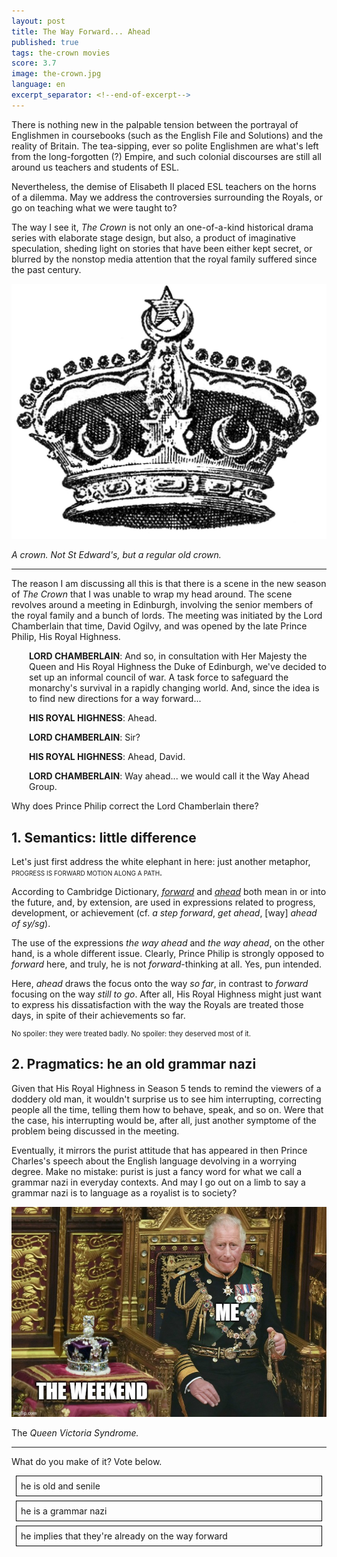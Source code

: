 ```yaml
---
layout: post
title: The Way Forward... Ahead
published: true
tags: the-crown movies
score: 3.7
image: the-crown.jpg
language: en
excerpt_separator: <!--end-of-excerpt-->
---
```

There is nothing new in the palpable tension between the portrayal of Englishmen in coursebooks (such as the English File and Solutions) and the reality of Britain. The tea-sipping, ever so polite Englishmen are what's left from the long-forgotten (?) Empire, and such colonial discourses are still all around us teachers and students of ESL.

Nevertheless, the demise of Elisabeth II placed ESL teachers on the horns of a dilemma. <span class="highlighted-text">May we address the controversies surrounding the Royals, or go on teaching what we were taught to?</span>

The way I see it, <i>The Crown</i> is not only an one-of-a-kind historical drama series with elaborate stage design, but also, a product of imaginative speculation, sheding light on stories that have been either kept secret, or blurred by the nonstop media attention that the royal family suffered since the past century.
<!--end-of-excerpt-->

<p><img src="/assets/the-crown.jpg"></p>

<p><i>A crown. Not St Edward's, but a regular old crown.</i></p>

<hr>

The reason I am discussing all this is that there is a scene in the new season of <i>The Crown</i> that I was unable to wrap my head around. The scene revolves around a meeting in Edinburgh, involving the senior members of the royal family and a bunch of lords. The meeting was initiated by the Lord Chamberlain that time, David Ogilvy, and was opened by the late Prince Philip, His Royal Highness.

<div style="margin-left:2em">

<p><b>LORD CHAMBERLAIN</b>: And so, in consultation with Her Majesty the Queen and His Royal Highness the Duke of Edinburgh, we've decided to set up an informal council of war. A task force to safeguard the monarchy's survival in a rapidly changing world. And, since the idea is to find new directions for a way forward...</p>

<p><b>HIS ROYAL HIGHNESS</b>: Ahead.</p>

<p><b>LORD CHAMBERLAIN</b>: Sir?</p>

<p><b>HIS ROYAL HIGHNESS</b>: Ahead, David.</p>

<p><b>LORD CHAMBERLAIN</b>: Way ahead... we would call it the Way Ahead Group.</p>

</div>

<span class="highlighted-text">Why does Prince Philip correct the Lord Chamberlain there?</span>

## 1. Semantics: little difference
Let's just first address the white elephant in here: just another metaphor, <span style="font-variant-caps: all-petite-caps;">progress is forward motion along a path</span>.

According to Cambridge  Dictionary, <a href="https://dictionary.cambridge.org/dictionary/english/forward" target="_blank"><i>forward</i></a> and <a href="https://dictionary.cambridge.org/dictionary/english/ahead" target="_blank"><i>ahead</i></a> both mean in or into the future, and, by extension, are used in expressions related to progress, development, or achievement (cf. *a step forward*, *get ahead*, [way] *ahead of sy/sg*).

The use of the expressions <i>the way ahead</i> and <i>the way ahead</i>, on the other hand, is a whole different issue. Clearly, Prince Philip is strongly opposed to <i>forward</i> here, and truly, he is not <i>forward</i>-thinking at all. Yes, pun intended. 

Here, <i>ahead</i> draws the focus onto the way <i>so far</i>, in contrast to <i>forward</i> focusing on the way <i>still to go</i>. After all, His Royal Highness might just want to express his dissatisfaction with the way the Royals are treated those days, in spite of their achievements so far.

<p style="font-size:80%">No spoiler: they were treated badly. No spoiler: they deserved most of it.</p>

## 2. Pragmatics: he an old grammar nazi
Given that His Royal Highness in Season 5 tends to remind the viewers of a doddery old man, it wouldn't surprise us to see him interrupting, correcting people all the time, telling them how to behave, speak, and so on. Were that the case, his interrupting would be, after all, just another symptome of the problem being discussed in the meeting.

Eventually, it mirrors the purist attitude that has appeared in then Prince Charles's speech about the English language devolving in a worrying degree. Make no mistake: purist is just a fancy word for what we call a grammar nazi in everyday contexts. And may I go out on a limb to say <span class="highlighted-text">a grammar nazi is to language as a royalist is to society?</span>

<p><img src="/assets/charles-meme.jpg"></p>

<p>The <i>Queen Victoria Syndrome.</i></p>

<hr>

What do you make of it? Vote below.

<style>
#vote-box div {
  border: 1pt black solid;
  margin: 0.5em;
  padding: 0.5em;
  cursor: pointer;
}
#vote-box div:not(.clicked):hover {
  cursor: pointer;
  background: cornflowerblue;
}
</style>

<div id="vote-box">
<div>he is old and senile</div>
<div>he is a grammar nazi</div>
<div>he implies that they're already on the way forward</div>
</div>

<script>
voteBox = document.getElementById("vote-box");

votesSoFar = 0;

dataTable = "https://docs.google.com/spreadsheets/d/e/2PACX-1vTmAenGaAXRN67aTVPZ_0M9jJ-diAkpyZMWVvHfKGHMz3sGFnf4sFBphOhLH4BBhn-UX_Q0R99Wtz2k/pub?gid=0&single=true&output=csv"
  xhr=new XMLHttpRequest();
  xhr.open("GET", dataTable, false);
    xhr.onreadystatechange = function () {
        if(xhr.readyState === 4) {
            if(xhr.status === 200 || xhr.status == 0) {
               	data = xhr.responseText.split(/\n/);
						}
        }
    }
    xhr.send();

for (i=1;i<data.length;i++) {
option = data[i].split(",")[0];
voteNum = Number(data[i].split(",")[1]);
votesSoFar += voteNum
Array.from(voteBox.children).find(element => element.innerHTML === option).vote = voteNum
}


function sendPlusOne() {
      xhr = new XMLHttpRequest();
      dataTable = "https://script.google.com/macros/s/AKfycbxnnDxKx2AWA9lnK4paphOPhBeSQMI_9w48ZpfuSBrvgU6C5e_Jdffk99-PE92bOwRGyQ/exec"
      xhr.open('POST', dataTable, true);
      xhr.setRequestHeader('Content-type', 'application/x-www-form-urlencoded');
      xhr.send('option=' + encodeURI(this.innerHTML) + '&path=' + location.pathname);
       // alert('option=' + encodeURI(this.innerHTML) + '&path=' + location.pathname);
       // alert(this.vote)
      this.vote = this.vote + 1
      votesSoFar += 1

for (u=0; u<voteBox.children.length; u++) {
voteBox.children[u].removeEventListener("click",sendPlusOne)
voteBox.children[u].style.background = "linear-gradient(to right, #D8BFD8 " + (voteBox.children[u].vote/votesSoFar*100) + "%, whitesmoke " + (voteBox.children[u].vote/votesSoFar*100) + "%, whitesmoke 100%)"
voteBox.children[u].style.cursor = "inherit"
voteBox.children[u].classList.add("clicked")
}

      }
      

for (u=0; u<voteBox.children.length; u++) {
voteBox.children[u].addEventListener("click",sendPlusOne)
}
</script>